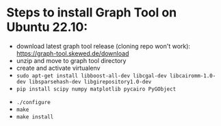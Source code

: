# Steps to install Graph Tool on Ubuntu 22.10:

- download latest graph tool release (cloning repo won't work): https://graph-tool.skewed.de/download
- unzip and move to graph tool directory
- create and activate virtualenv
- `sudo apt-get install libboost-all-dev libcgal-dev libcairomm-1.0-dev libsparsehash-dev libgirepository1.0-dev`
- `pip install scipy numpy matplotlib pycairo PyGObject`
* `./configure`
* `make`
* `make install`
